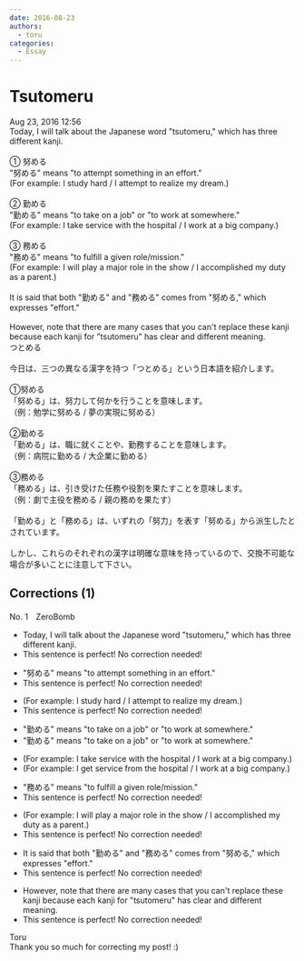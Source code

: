 ```yaml
---
date: 2016-08-23
authors:
  - toru
categories:
  - Essay
---
```


<h1 id="subject_show">Tsutomeru </h1>
<div class="date">Aug 23, 2016 12:56</div>
<div id="post"><div id="body_show_ori">
Today, I will talk about the Japanese word "tsutomeru," which has three different kanji.<br/><br/>① 努める<br/>"努める" means "to attempt something in an effort."<br/>(For example: I study hard / I attempt to realize my dream.)<br/><br/>② 勤める<br/>"勤める" means "to take on a job" or "to work at somewhere."<br/>(For example: I take service with the hospital / I work at a big company.)<br/><br/>③ 務める<br/>"務める" means "to fulfill a given role/mission."<br/>(For example: I will play a major role in the show / I accomplished my duty as a parent.)<br/><br/>It is said that both "勤める" and "務める" comes from "努める," which expresses "effort."<br/><br/>However, note that there are many cases that you can't replace these kanji because each kanji for "tsutomeru" has clear and different meaning.
</div></div>

<!-- more -->

<div id="post_ja"><div id="body_show_mo">
つとめる<br/><br/>今日は、三つの異なる漢字を持つ「つとめる」という日本語を紹介します。<br/><br/>①努める<br/>「努める」は、努力して何かを行うことを意味します。<br/>（例：勉学に努める / 夢の実現に努める）<br/><br/>②勤める<br/>「勤める」は、職に就くことや、勤務することを意味します。<br/>（例：病院に勤める / 大企業に勤める）<br/><br/>③務める<br/>「務める」は、引き受けた任務や役割を果たすことを意味します。<br/>（例：劇で主役を務める / 親の務めを果たす）<br/><br/>「勤める」と「務める」は、いずれの「努力」を表す「努める」から派生したとされています。<br/><br/>しかし、これらのそれぞれの漢字は明確な意味を持っているので、交換不可能な場合が多いことに注意して下さい。
</div></div>

## Corrections (1)
<div id="block"><div class="first_name"> No. 1　<span class="just_name">ZeroBomb</span></div><div id="block2">
<ul class="correction_field">
<li class="incorrect">Today, I will talk about the Japanese word "tsutomeru," which has three different kanji.</li>
<li class="corrected perfect">This sentence is perfect! No correction needed!</li>
</ul>
<ul class="correction_field">
<li class="incorrect">"努める" means "to attempt something in an effort."</li>
<li class="corrected perfect">This sentence is perfect! No correction needed!</li>
</ul>
<ul class="correction_field">
<li class="incorrect">(For example: I study hard / I attempt to realize my dream.)</li>
<li class="corrected perfect">This sentence is perfect! No correction needed!</li>
</ul>
<ul class="correction_field">
<li class="incorrect">"勤める" means "to take on a job" or "to work at somewhere."</li>
<li class="corrected correct">
"勤める" means "to take on a job" or "to work <span class="sline">at</span> somewhere."
</li>
</ul>
<ul class="correction_field">
<li class="incorrect">(For example: I take service with the hospital / I work at a big company.)</li>
<li class="corrected correct">
(For example: I <span class="f_blue">get </span>service <span class="f_blue">from </span>the hospital / I work at a big company.)
</li>
</ul>
<ul class="correction_field">
<li class="incorrect">"務める" means "to fulfill a given role/mission."</li>
<li class="corrected perfect">This sentence is perfect! No correction needed!</li>
</ul>
<ul class="correction_field">
<li class="incorrect">(For example: I will play a major role in the show / I accomplished my duty as a parent.)</li>
<li class="corrected perfect">This sentence is perfect! No correction needed!</li>
</ul>
<ul class="correction_field">
<li class="incorrect">It is said that both "勤める" and "務める" comes from "努める," which expresses "effort."</li>
<li class="corrected perfect">This sentence is perfect! No correction needed!</li>
</ul>
<ul class="correction_field">
<li class="incorrect">However, note that there are many cases that you can't replace these kanji because each kanji for "tsutomeru" has clear and different meaning.</li>
<li class="corrected perfect">This sentence is perfect! No correction needed!</li>
</ul>
</div><div class="name"><span class="just_name">Toru</span><br>
Thank you so much for correcting my post! :)
</div>
</div>
